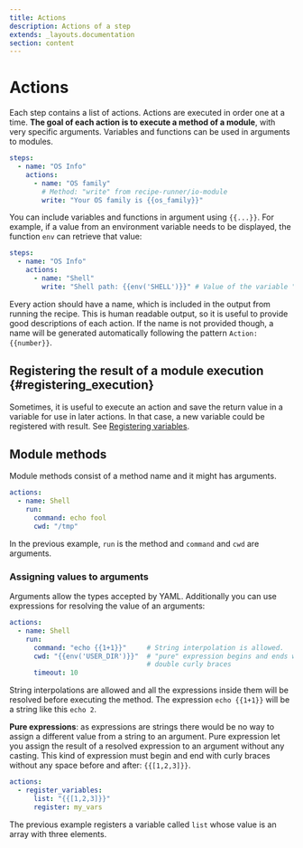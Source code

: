 ```yaml
---
title: Actions
description: Actions of a step
extends: _layouts.documentation
section: content
---
```


# Actions

Each step contains a list of actions. Actions are executed in order one at a time.
**The goal of each action is to execute a method of a module**, with very specific arguments. 
Variables and functions can be used in arguments to modules.

```yaml
steps:
  - name: "OS Info"
    actions:
      - name: "OS family"
        # Method: "write" from recipe-runner/io-module
        write: "Your OS family is {{os_family}}"
```

You can include variables and functions in argument using `{{...}}`. For example, if a value from
an environment variable needs to be displayed, the function `env` can retrieve that value:

```yaml
steps:
  - name: "OS Info"
    actions:
      - name: "Shell"
        write: "Shell path: {{env('SHELL')}}" # Value of the variable "SHELL"
```

Every action should have a name, which is included in the output from running the recipe.
This is human readable output, so it is useful to provide good descriptions of each action.
If the name is not provided though, a name will be generated automatically following
the pattern `Action: {{number}}`.

## Registering the result of a module execution {#registering_execution}

Sometimes, it is useful to execute an action and save the return value in a variable for use
in later actions. In that case, a new variable could be registered with result. See 
[Registering variables](/docs/variables/#registering-result-action).

## Module methods

Module methods consist of a method name and it might has arguments.

```yaml
actions:
  - name: Shell
    run:
      command: echo fool
      cwd: "/tmp"
```

In the previous example, `run` is the method and `command` and `cwd` are arguments.

### Assigning values to arguments

Arguments allow the types accepted by YAML. Additionally you can use expressions for resolving the value of an arguments:

```yaml
actions:
  - name: Shell
    run:
      command: "echo {{1+1}}"     # String interpolation is allowed.
      cwd: "{{env('USER_DIR')}}"  # "pure" expression begins and ends with 
                                  # double curly braces
      timeout: 10
```
String interpolations are allowed and all the expressions inside them will be resolved before executing the method.
The expression `echo {{1+1}}` will be a string like this `echo 2`.

**Pure expressions**: as expressions are strings there would be no way to assign a different value from a string to an argument.
Pure expression let you assign the result of a resolved expression to an argument without any casting. 
This kind of expression must begin and end with curly braces without any space before and after: `{{[1,2,3]}}`.

```yaml
actions:
  - register_variables:
      list: "{{[1,2,3]}}"
      register: my_vars
```

The previous example registers a variable called `list` whose value is an array with three elements.